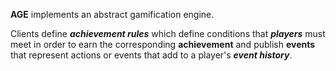 **AGE** implements an abstract gamification engine.

Clients define ***achievement rules*** which define conditions that ***players*** must meet in order to earn the corresponding **achievement** and publish **events** that represent actions or events that add to a player's ***event history***.
